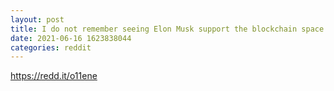```yaml
--- 
layout: post 
title: I do not remember seeing Elon Musk support the blockchain space in such a way! The recent blog article by Mark Cuban is one of the most bullish things you'll read. It could drive a lot of new investors to the market. We need to make more noise around it. 
date: 2021-06-16 1623838044 
categories: reddit 
--- 
```

https://redd.it/o11ene